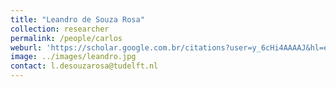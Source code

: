 ```yaml
---
title: "Leandro de Souza Rosa"
collection: researcher
permalink: /people/carlos
weburl: 'https://scholar.google.com.br/citations?user=y_6cHi4AAAAJ&hl=en'
image: ../images/leandro.jpg
contact: l.desouzarosa@tudelft.nl
---
```

